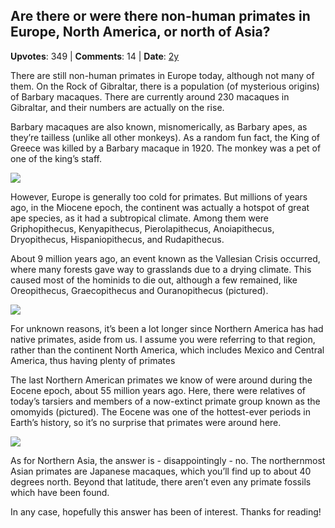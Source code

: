 ## Are there or were there non-human primates in Europe,  North America, or north of Asia?
    
**Upvotes**: 349 | **Comments**: 14 | **Date**: [2y](https://www.quora.com/Are-there-or-were-there-non-human-primates-in-Europe-North-America-or-north-of-Asia/answer/Gary-Meaney)

There are still non-human primates in Europe today, although not many of them. On the Rock of Gibraltar, there is a population (of mysterious origins) of Barbary macaques. There are currently around 230 macaques in Gibraltar, and their numbers are actually on the rise.

Barbary macaques are also known, misnomerically, as Barbary apes, as they’re tailless (unlike all other monkeys). As a random fun fact, the King of Greece was killed by a Barbary macaque in 1920. The monkey was a pet of one of the king’s staff.

![](https://qph.fs.quoracdn.net/main-qimg-d4cdaad88be27d1d4e0145df473fdbf4-lq)

However, Europe is generally too cold for primates. But millions of years ago, in the Miocene epoch, the continent was actually a hotspot of great ape species, as it had a subtropical climate. Among them were Griphopithecus, Kenyapithecus, Pierolapithecus, Anoiapithecus, Dryopithecus, Hispaniopithecus, and Rudapithecus.

About 9 million years ago, an event known as the Vallesian Crisis occurred, where many forests gave way to grasslands due to a drying climate. This caused most of the hominids to die out, although a few remained, like Oreopithecus, Graecopithecus and Ouranopithecus (pictured).

![](https://qph.fs.quoracdn.net/main-qimg-fa779ec045b037778aa92e2d00104c77-lq)

For unknown reasons, it’s been a lot longer since Northern America has had native primates, aside from us. I assume you were referring to that region, rather than the continent North America, which includes Mexico and Central America, thus having plenty of primates

The last Northern American primates we know of were around during the Eocene epoch, about 55 million years ago. Here, there were relatives of today’s tarsiers and members of a now-extinct primate group known as the omomyids (pictured). The Eocene was one of the hottest-ever periods in Earth’s history, so it’s no surprise that primates were around here.

![](https://qph.fs.quoracdn.net/main-qimg-cbfa58c95cad302c33343941f3e8ab09-lq)

As for Northern Asia, the answer is - disappointingly - no. The northernmost Asian primates are Japanese macaques, which you’ll find up to about 40 degrees north. Beyond that latitude, there aren’t even any primate fossils which have been found.

In any case, hopefully this answer has been of interest. Thanks for reading!

